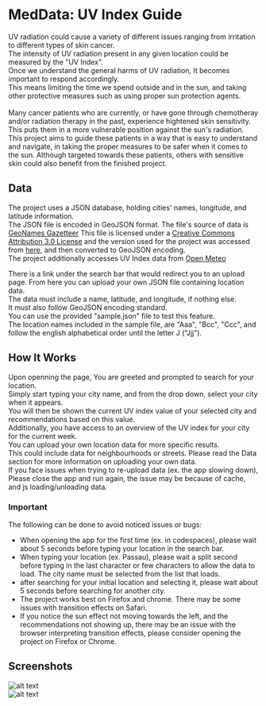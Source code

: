 # MedData: UV Index Guide

UV radiation could cause a variety of different issues ranging from irritation to different types of skin cancer.<br>
The intensity of UV radiation present in any given location could be measured by the "UV Index".<br>
Once we understand the general harms of UV radiation, It becomes important to respond accordingly.<br>
This means limiting the time we spend outside and in the sun, and taking other protective measures such as using proper sun protection agents.<br>
<br>
Many cancer patients who are currently, or have gone through chemotheray and/or radiation therapy in the past, experience hightened skin sensitivity. This puts them in a more vulnerable position against the sun's radiation. 
This project aims to guide these patients in a way that is easy to understand and navigate, in taking the proper measures to be safer when it comes to the sun. Although targeted towards these patients, others with sensitive skin could also benefit from the finished project.

## Data
The project uses a JSON database, holding cities' names, longitude, and latitude information.<br>
The JSON file is encoded in GeoJSON format.
The file's source of data is [GeoNames Gazetteer](http://www.geonames.org/)
This file is licensed under a [Creative Commons Attribution 3.0 License](https://creativecommons.org/licenses/by/3.0/) and the version used for the project was accessed from [here](https://github.com/lutangar/cities.json), and then converted to GeoJSON encoding.
<br>
The project additionally accesses UV Index data from [Open Meteo](https://open-meteo.com/)<br>

There is a link under the search bar that would redirect you to an upload page. From here you can upload your own JSON file containing location data.<br>
The data must include a name, latitude, and longitude, if nothing else.<br>
It must also follow GeoJSON encoding standard.<br>
You can use the provided "sample.json" file to test this feature.<br>
The location names included in the sample file, are "Aaa", "Bcc", "Ccc", and follow the english alphabetical order until the letter J ("Jjj").


## How It Works

Upon openning the page, You are greeted and prompted to search for your location.<br>
Simply start typing your city name, and from the drop down, select your city when it appears.<br>
You will then be shown the current UV index value of your selected city and recommendations based on this value.<br>
Additionally, you have access to an overview of the UV index for your city for the current week.<br>
You can upload your own location data for more specific results.<br>
This could include data for neighbourhoods or streets. Please read the Data section for more information on uploading your own data.<br>
If you face issues when trying to re-upload data (ex. the app slowing down), Please close the app and run again, the issue may be because of cache, and js loading/unloading data.

### Important
The following can be done to avoid noticed issues or bugs:<br>
- When opening the app for the first time (ex. in codespaces), please wait about 5 seconds before typing your location in the search bar.<br>
- When typing your location (ex. Passau), please wait a split second before typing in the last character or few characters to allow the data to load. The city name must be selected from the list that loads.<br>
- after searching for your initial location and selecting it, please wait about 5 seconds before searching for another city.<br>
- The project works best on Firefox and chrome. There may be some issues with transition effects on Safari.<br>
- If you notice the sun effect not moving towards the left, and the recommendations not showing up, there may be an issue with the browser interpreting transition effects, please consider opening the project on Firefox or Chrome.


## Screenshots
![alt text](https://raw.githubusercontent.com/ABiteofPi/MedData/main/Screenshots/01.png)<br>
![alt text](https://raw.githubusercontent.com/ABiteofPi/MedData/main/Screenshots/02.png)
